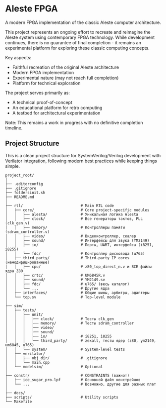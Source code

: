 # Aleste FPGA

A modern FPGA implementation of the classic Aleste computer architecture.

This project represents an ongoing effort to recreate and reimagine the Aleste system using contemporary FPGA technology. While development continues, there is no guarantee of final completion - it remains an experimental platform for exploring these classic computing concepts.

Key aspects:

- Faithful recreation of the original Aleste architecture
- Modern FPGA implementation
- Experimental nature (may not reach full completion)
- Platform for technical exploration

The project serves primarily as:

- A technical proof-of-concept
- An educational platform for retro computing
- A testbed for architectural experimentation

Note: This remains a work in progress with no definitive completion timeline.

## Project Structure

This is a clean project structure for SystemVerilog/Verilog development with Verilator integration, following modern best practices while keeping things simple.

```
project_root/
│
├── .editorconfig
├── .gitignore
├── foldersinit.sh
├── README.md
│
├── rtl/                          # Main RTL code
│   ├── core/                     # Core project-specific modules
│   │   ├── alesta/               # Уникальная логика Alesta
│   │   ├── clock/                # Все генераторы тактов, PLL (clk_gen.v)
│   │   ├── memory/               # Контроллеры памяти (sdram_controller.v)
│   │   ├── video/                # Видеоконтроллер, скалер
│   │   ├── sound/                # Интерфейсы для звука (YM2149)
│   │   ├── io/                   # Порты, UART, интерфейсы (i8251, i8255)
│   │   └── fdc/                  # Контроллер дисковода (u765)
│   ├── third_party/              # Third-party IP cores (немодифицированные)
│   │   ├── cpu/                  # z80_top_direct_n.v и ВСЕ файлы ядра Z80
│   │   ├── crtc/                 # UM6845R.v
│   │   ├── sound/                # YM2149.sv
│   │   ├── fdc/                  # u765/ (весь каталог)
│   │   └── ...                   # Другие ядра
│   ├── interfaces/               # Общие шины, арбитры, адаптеры
│   └── top.sv                    # Top-level module
│
├── sim/
│   ├── tests/
│   │   ├── unit/
│   │   │   ├── clock/            # Тесты clk_gen
│   │   │   ├── memory/           # Тесты sdram_controller
│   │   │   ├── video/
│   │   │   ├── sound/
│   │   │   ├── io/               # i8251, i8255
│   │   │   └── third_party/      # zexall, тесты ядер (z80, ym2149, um6845, u765)
│   │   └── system/               # System-level tests
│   ├── verilator/
│   │   ├── obj_dir/              # .gitignore
│   │   └── main.cpp
│   └── modelsim/                 # Optional
│
├── constr/                       # CONSTRAINTS (важно!)
│   ├── ice_sugar_pro.lpf         # Основной файл констрейнов
│   └── ...                       # Возможно, другие для разных плат
│
├── docs/
├── scripts/                      # Utility scripts
└── Makefile
```